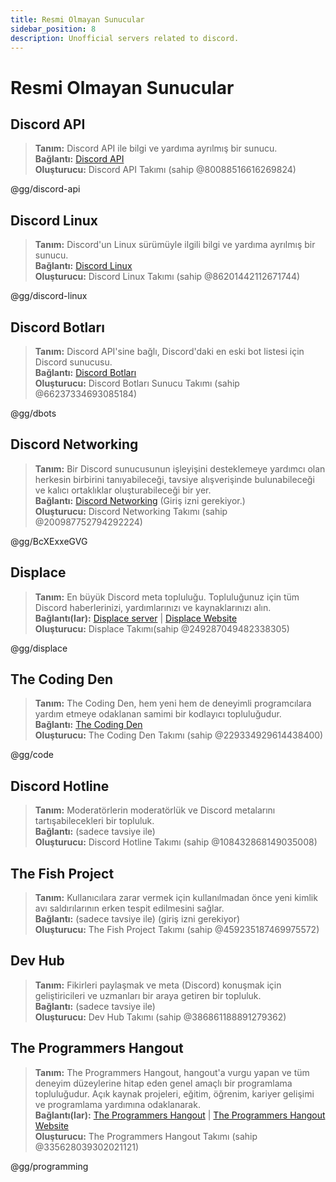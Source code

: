 ```yaml
---
title: Resmi Olmayan Sunucular
sidebar_position: 8
description: Unofficial servers related to discord.
---
```


# Resmi Olmayan Sunucular

## **Discord API**
> __Tanım:__ Discord API ile bilgi ve yardıma ayrılmış bir sunucu.   <br/>
__Bağlantı:__ [Discord API](https://discord.gg/discord-api)   <br/>
__Oluşturucu:__ Discord API Takımı (sahip @80088516616269824)

@gg/discord-api

## **Discord Linux**
> __Tanım:__ Discord'un Linux sürümüyle ilgili bilgi ve yardıma ayrılmış bir sunucu.   <br/>
__Bağlantı:__ [Discord Linux](https://discord.gg/discord-linux)   <br/>
__Oluşturucu:__ Discord Linux Takımı (sahip @86201442112671744)

@gg/discord-linux

## **Discord Botları**
> __Tanım:__ Discord API'sine bağlı, Discord'daki en eski bot listesi için Discord sunucusu.   <br/>
__Bağlantı:__ [Discord Botları](https://discord.gg/dbots)   <br/>
__Oluşturucu:__ Discord Botları Sunucu Takımı (sahip @66237334693085184)

@gg/dbots

## **Discord Networking**
> __Tanım:__ Bir Discord sunucusunun işleyişini desteklemeye yardımcı olan herkesin birbirini tanıyabileceği, tavsiye alışverişinde bulunabileceği ve kalıcı ortaklıklar oluşturabileceği bir yer.   <br/>
__Bağlantı:__ [Discord Networking](https://discord.gg/BcXExxeGVG) (Giriş izni gerekiyor.)   <br/>
__Oluşturucu:__ Discord Networking Takımı (sahip @200987752794292224)

@gg/BcXExxeGVG


## **Displace** 
> __Tanım:__ En büyük Discord meta topluluğu. Topluluğunuz için tüm Discord haberlerinizi, yardımlarınızı ve kaynaklarınızı alın.   <br/>
__Bağlantı(lar):__ [Displace server](https://discord.gg/displace) | [Displace Website](https://dat.place/)   <br/>
__Oluşturucu:__ Displace Takımı(sahip @249287049482338305)

@gg/displace

## **The Coding Den**
> __Tanım:__  The Coding Den, hem yeni hem de deneyimli programcılara yardım etmeye odaklanan samimi bir kodlayıcı topluluğudur.   <br/>
__Bağlantı:__ [The Coding Den](https://discord.gg/code)   <br/>
__Oluşturucu:__ The Coding Den Takımı (sahip @229334929614438400)

@gg/code

## **Discord Hotline**
> __Tanım:__ Moderatörlerin moderatörlük ve Discord metalarını tartışabilecekleri bir topluluk.   <br/>
__Bağlantı:__ (sadece tavsiye ile)   <br/>
__Oluşturucu:__ Discord Hotline Takımı (sahip @108432868149035008)

## **The Fish Project**
> __Tanım:__ Kullanıcılara zarar vermek için kullanılmadan önce yeni kimlik avı saldırılarının erken tespit edilmesini sağlar.   <br/>
__Bağlantı:__ (sadece tavsiye ile) (giriş izni gerekiyor)   <br/>
__Oluşturucu:__ The Fish Project Takımı (sahip @459235187469975572)

## **Dev Hub**
> __Tanım:__ Fikirleri paylaşmak ve meta (Discord) konuşmak için geliştiricileri ve uzmanları bir araya getiren bir topluluk.   <br/>
__Bağlantı:__ (sadece tavsiye ile)   <br/>
__Oluşturucu:__ Dev Hub Takımı (sahip @386861188891279362)

## **The Programmers Hangout** 
> __Tanım:__ The Programmers Hangout, hangout'a vurgu yapan ve tüm deneyim düzeylerine hitap eden genel amaçlı bir programlama topluluğudur. Açık kaynak projeleri, eğitim, öğrenim, kariyer gelişimi ve programlama yardımına odaklanarak.  <br/>
__Bağlantı(lar):__ [The Programmers Hangout](https://discord.gg/programming) | [The Programmers Hangout Website](https://theprogrammershangout.com/)   <br/>
__Oluşturucu:__ The Programmers Hangout Takımı (sahip @335628039302021121)

@gg/programming
